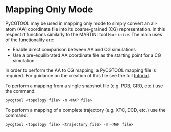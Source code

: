 # Mapping Only Mode

PyCGTOOL may be used in mapping only mode to simply convert an all-atom (AA) coordinate file into its coarse-grained (CG) representation.
In this respect it functions similarly to the MARTINI tool `Martinize`.
The main uses of the functionality are:

- Enable direct comparison between AA and CG simulations
- Use a pre-equilibrated AA coordinate file as the starting point for a CG simulation

In order to perform the AA to CG mapping, a PyCGTOOL mapping file is required.
For guidance on the creation of this file see the full [tutorial](tutorial).

To perform a mapping from a single snapshot file (e.g. PDB, GRO, etc.) use the command:

```
pycgtool <topology file> -m <MAP file>
```

To perform a mapping of a complete trajectory (e.g. XTC, DCD, etc.) use the command:

```
pycgtool <topology file> <trajectory file> -m <MAP file>
```

